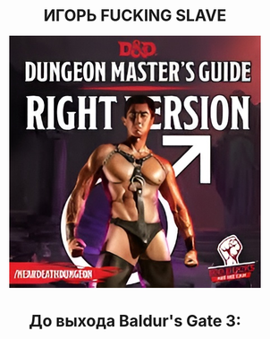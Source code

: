 <h1 align='center'> ИГОРЬ FUCKING SLAVE </h1>
<p align="center">
  <img src="https://github.com/romper008/bg3timer/blob/main/van.jpg?raw=true" />
</p>
<h1 align='center'> До выхода Baldur's Gate 3: </h1>
<script src="//megatimer.ru/get/5468ba46a5cab785debfba427e087ac5.js"></script>
<audio ref='themeSong' src="https://github.com/romper008/bg3timer/blob/main/bg3.mp3?raw=true" autoPlay loop></audio>


